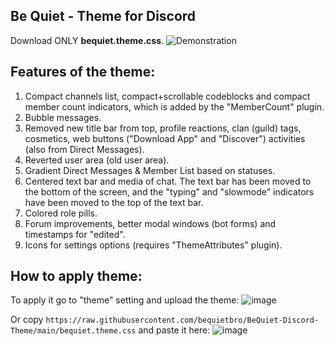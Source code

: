 ## Be Quiet - Theme for Discord
Download ONLY **bequiet.theme.css**.
![Demonstration](https://github.com/user-attachments/assets/cb0e200e-dd88-4a86-8acf-f371e14d8adc)


## Features of the theme:
1. Compact channels list, compact+scrollable codeblocks and compact member count indicators, which is added by the "MemberCount" plugin.
2. Bubble messages.
3. Removed new title bar from top, profile reactions, clan (guild) tags, cosmetics, web buttons ("Download App" and "Discover") activities (also from Direct Messages).
4. Reverted user area (old user area).
5. Gradient Direct Messages & Member List based on statuses.
6. Centered text bar and media of chat. The text bar has been moved to the bottom of the screen, and the "typing" and "slowmode" indicators have been moved to the top of the text bar.
7. Colored role pills.
8. Forum improvements, better modal windows (bot forms) and timestamps for "edited".
9. Icons for settings options (requires "ThemeAttributes" plugin).

## How to apply theme:
To apply it go to "theme" setting and upload the theme:
![image](https://github.com/user-attachments/assets/9452e169-4c58-443e-a70d-6e35dffeef1a)

Or copy `https://raw.githubusercontent.com/bequietbro/BeQuiet-Discord-Theme/main/bequiet.theme.css` and paste it here:
![image](https://github.com/user-attachments/assets/7e4b85c9-337a-44dd-99de-c44b20665d10)
